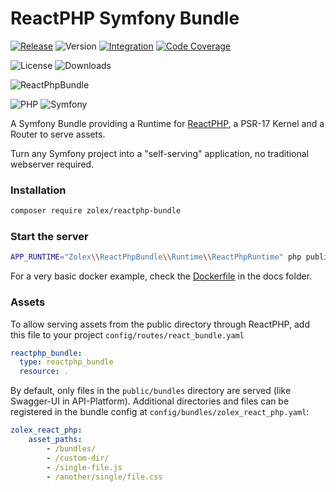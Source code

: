 # ReactPHP Symfony Bundle

[![Release](https://github.com/zolex/reactphp-bundle/workflows/Release/badge.svg)](https://github.com/zolex/ReactPhpBundle/actions)
![Version](https://img.shields.io/packagist/v/zolex/reactphp-bundle)
[![Integration](https://github.com/zolex/reactphp-bundle/workflows/Integration/badge.svg)](https://github.com/zolex/reactphp-bundle/actions)
[![Code Coverage](https://codecov.io/gh/zolex/reactphp-bundle/graph/badge.svg?token=Swt3B6XMUw)](https://codecov.io/gh/zolex/reactphp-bundle)


![License](https://img.shields.io/packagist/l/zolex/reactphp-bundle)
![Downloads](https://img.shields.io/packagist/dt/zolex/reactphp-bundle)

![ReactPhpBundle](docs/logo.jpg)

![PHP](https://img.shields.io/badge/php-%23777BB4.svg?style=for-the-badge&logo=php&logoColor=white)
![Symfony](https://img.shields.io/badge/symfony-%23000000.svg?style=for-the-badge&logo=symfony&logoColor=white)

A Symfony Bundle providing a Runtime for [ReactPHP](https://github.com/reactphp/reactphp), a PSR-17 Kernel and a Router to serve assets.

Turn any Symfony project into a "self-serving" application, no traditional webserver required.

### Installation

```bash
composer require zolex/reactphp-bundle
```

### Start the server

```bash
APP_RUNTIME="Zolex\\ReactPhpBundle\\Runtime\\ReactPhpRuntime" php public/index.php
```

For a very basic docker example, check the [Dockerfile](./docs/Dockerfile) in the docs folder.

### Assets

To allow serving assets from the public directory through ReactPHP, add this file to your project `config/routes/react_bundle.yaml`
```yaml
reactphp_bundle:
  type: reactphp_bundle
  resource: .
```

By default, only files in the `public/bundles` directory are served (like Swagger-UI in API-Platform).
Additional directories and files can be registered in the bundle config at `config/bundles/zolex_react_php.yaml`:

```yaml
zolex_react_php:
    asset_paths:
        - /bundles/
        - /custom-dir/
        - /single-file.js
        - /another/single/file.css
```
